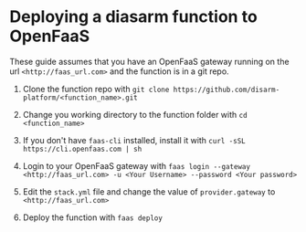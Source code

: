 # Deploying a diasarm function to OpenFaaS
These guide assumes that you have an OpenFaaS gateway running on the url `<http://faas_url.com>` and the function is in a git repo.

1. Clone the function repo with `git clone https://github.com/disarm-platform/<function_name>.git`

2. Change you working directory to the function folder with `cd <function_name>`
3. If you don't have `faas-cli` installed, install it with `curl -sSL https://cli.openfaas.com | sh`

4. Login to your OpenFaaS gateway with `faas login --gateway <http://faas_url.com> -u <Your Username> --password <Your password>`

5. Edit the `stack.yml` file and change the value of `provider.gateway` to `<http://faas_url.com>`
6. Deploy the function with `faas deploy`